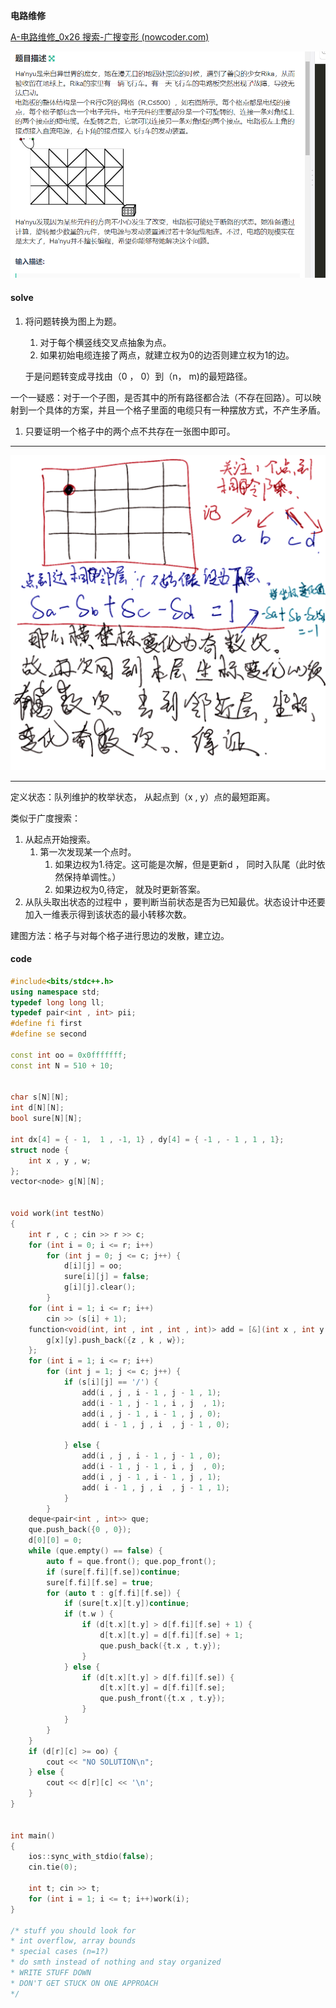 **电路维修**

[A-电路维修_0x26 搜索-广搜变形 (nowcoder.com)](https://ac.nowcoder.com/acm/contest/1018/A)

<img src="image-20230319220650805.png" alt="image-20230319220650805" style="zoom: 67%;" />

#### solve

1. 将问题转换为图上为题。

   1. 对于每个横竖线交叉点抽象为点。
   2. 如果初始电缆连接了两点，就建立权为0的边否则建立权为1的边。

   于是问题转变成寻找由（0 ， 0）到（n， m)的最短路径。

一个一疑惑：对于一个子图，是否其中的所有路径都合法（不存在回路）。可以映射到一个具体的方案，并且一个格子里面的电缆只有一种摆放方式，不产生矛盾。

1. 只要证明一个格子中的两个点不共存在一张图中即可。

----------



<img src="node.png" alt="node" style="zoom:80%;" />



-------------

定义状态：队列维护的枚举状态， 从起点到（x , y）点的最短距离。

类似于广度搜索：

1. 从起点开始搜索。
   1. 第一次发现某一个点时。
      1. 如果边权为1.待定。这可能是次解，但是更新d ， 同时入队尾（此时依然保持单调性。）
      2. 如果边权为0,待定， 就及时更新答案。
2. 从队头取出状态的过程中 ，要判断当前状态是否为已知最优。状态设计中还要加入一维表示得到该状态的最小转移次数。

建图方法：格子与对每个格子进行思边的发散，建立边。



#### code

```cpp
#include<bits/stdc++.h>
using namespace std;
typedef long long ll;
typedef pair<int , int> pii;
#define fi first
#define se second

const int oo = 0x0fffffff;
const int N = 510 + 10;


char s[N][N];
int d[N][N];
bool sure[N][N];

int dx[4] = { - 1,  1 , -1, 1} , dy[4] = { -1 , - 1 , 1 , 1};
struct node {
	int x , y , w;
};
vector<node> g[N][N];


void work(int testNo)
{
	int r , c ; cin >> r >> c;
	for (int i = 0; i <= r; i++)
		for (int j = 0; j <= c; j++) {
			d[i][j] = oo;
			sure[i][j] = false;
			g[i][j].clear();
		}
	for (int i = 1; i <= r; i++)
		cin >> (s[i] + 1);
	function<void(int, int , int , int , int)> add = [&](int x , int y , int z , int k , int w) {
		g[x][y].push_back({z , k , w});
	};
	for (int i = 1; i <= r; i++)
		for (int j = 1; j <= c; j++) {
			if (s[i][j] == '/') {
				add(i , j , i - 1 , j - 1 , 1);
				add(i - 1 , j - 1 , i , j  , 1);
				add(i , j - 1 , i - 1 , j , 0);
				add( i - 1 , j , i  , j - 1 , 0);

			} else {
				add(i , j , i - 1 , j - 1 , 0);
				add(i - 1 , j - 1 , i , j  , 0);
				add(i , j - 1 , i - 1 , j , 1);
				add( i - 1 , j , i  , j - 1 , 1);
			}
		}
	deque<pair<int , int>> que;
	que.push_back({0 , 0});
	d[0][0] = 0;
	while (que.empty() == false) {
		auto f = que.front(); que.pop_front();
		if (sure[f.fi][f.se])continue;
		sure[f.fi][f.se] = true;
		for (auto t : g[f.fi][f.se]) {
			if (sure[t.x][t.y])continue;
			if (t.w ) {
				if (d[t.x][t.y] > d[f.fi][f.se] + 1) {
					d[t.x][t.y] = d[f.fi][f.se] + 1;
					que.push_back({t.x , t.y});
				}
			} else {
				if (d[t.x][t.y] > d[f.fi][f.se]) {
					d[t.x][t.y] = d[f.fi][f.se];
					que.push_front({t.x , t.y});
				}
			}
		}
	}
	if (d[r][c] >= oo) {
		cout << "NO SOLUTION\n";
	} else {
		cout << d[r][c] << '\n';
	}
}


int main()
{
	ios::sync_with_stdio(false);
	cin.tie(0);

	int t; cin >> t;
	for (int i = 1; i <= t; i++)work(i);
}

/* stuff you should look for
* int overflow, array bounds
* special cases (n=1?)
* do smth instead of nothing and stay organized
* WRITE STUFF DOWN
* DON'T GET STUCK ON ONE APPROACH
*/
```

